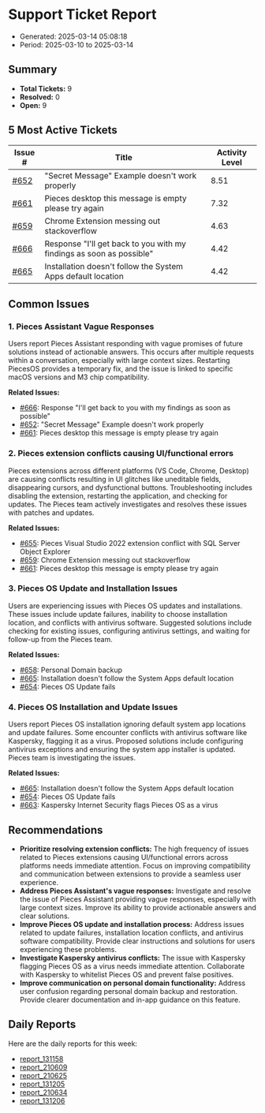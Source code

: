 # Support Ticket Report
- Generated: 2025-03-14 05:08:18
- Period: 2025-03-10 to 2025-03-14

## Summary
- **Total Tickets:** 9
- **Resolved:** 0
- **Open:** 9

## 5 Most Active Tickets
| Issue # | Title | Activity Level |
|---------|-------|----------------|
| [#652](https://github.com/pieces-app/support/issues/652) | "Secret Message" Example doesn't work properly | 8.51 |
| [#661](https://github.com/pieces-app/support/issues/661) | Pieces desktop this message is empty please try again | 7.32 |
| [#659](https://github.com/pieces-app/support/issues/659) | Chrome Extension messing out stackoverflow | 4.63 |
| [#666](https://github.com/pieces-app/support/issues/666) | Response "I'll get back to you with my findings as soon as possible" | 4.42 |
| [#665](https://github.com/pieces-app/support/issues/665) | Installation doesn't follow the System Apps default location | 4.42 |

## Common Issues
### 1. Pieces Assistant Vague Responses
Users report Pieces Assistant responding with vague promises of future solutions instead of actionable answers. This occurs after multiple requests within a conversation, especially with large context sizes. Restarting PiecesOS provides a temporary fix, and the issue is linked to specific macOS versions and M3 chip compatibility.

**Related Issues:**
- [#666](https://github.com/pieces-app/support/issues/666): Response "I'll get back to you with my findings as soon as possible"
- [#652](https://github.com/pieces-app/support/issues/652): "Secret Message" Example doesn't work properly
- [#661](https://github.com/pieces-app/support/issues/661): Pieces desktop this message is empty please try again

### 2. Pieces extension conflicts causing UI/functional errors
Pieces extensions across different platforms (VS Code, Chrome, Desktop) are causing conflicts resulting in UI glitches like uneditable fields, disappearing cursors, and dysfunctional buttons.  Troubleshooting includes disabling the extension, restarting the application, and checking for updates. The Pieces team actively investigates and resolves these issues with patches and updates.

**Related Issues:**
- [#655](https://github.com/pieces-app/support/issues/655): Pieces Visual Studio 2022 extension conflict with SQL Server Object Explorer
- [#659](https://github.com/pieces-app/support/issues/659): Chrome Extension messing out stackoverflow
- [#661](https://github.com/pieces-app/support/issues/661): Pieces desktop this message is empty please try again

### 3. Pieces OS Update and Installation Issues
Users are experiencing issues with Pieces OS updates and installations.  These issues include update failures, inability to choose installation location, and conflicts with antivirus software.  Suggested solutions include checking for existing issues, configuring antivirus settings, and waiting for follow-up from the Pieces team.

**Related Issues:**
- [#658](https://github.com/pieces-app/support/issues/658): Personal Domain backup
- [#665](https://github.com/pieces-app/support/issues/665): Installation doesn't follow the System Apps default location
- [#654](https://github.com/pieces-app/support/issues/654): Pieces OS Update fails

### 4. Pieces OS Installation and Update Issues
Users report Pieces OS installation ignoring default system app locations and update failures. Some encounter conflicts with antivirus software like Kaspersky, flagging it as a virus. Proposed solutions include configuring antivirus exceptions and ensuring the system app installer is updated. Pieces team is investigating the issues.

**Related Issues:**
- [#665](https://github.com/pieces-app/support/issues/665): Installation doesn't follow the System Apps default location
- [#654](https://github.com/pieces-app/support/issues/654): Pieces OS Update fails
- [#663](https://github.com/pieces-app/support/issues/663): Kaspersky Internet Security flags Pieces OS as a virus


## Recommendations
- **Prioritize resolving extension conflicts:** The high frequency of issues related to Pieces extensions causing UI/functional errors across platforms needs immediate attention. Focus on improving compatibility and communication between extensions to provide a seamless user experience.
- **Address Pieces Assistant's vague responses:** Investigate and resolve the issue of Pieces Assistant providing vague responses, especially with large context sizes. Improve its ability to provide actionable answers and clear solutions.
- **Improve Pieces OS update and installation process:** Address issues related to update failures, installation location conflicts, and antivirus software compatibility. Provide clear instructions and solutions for users experiencing these problems.
- **Investigate Kaspersky antivirus conflicts:**  The issue with Kaspersky flagging Pieces OS as a virus needs immediate attention. Collaborate with Kaspersky to whitelist Pieces OS and prevent false positives.
- **Improve communication on personal domain functionality:** Address user confusion regarding personal domain backup and restoration. Provide clearer documentation and in-app guidance on this feature.

## Daily Reports
Here are the daily reports for this week:

- [report_131158](daily/2025-03-11/report_131158.md)
- [report_210609](daily/2025-03-11/report_210609.md)
- [report_210625](daily/2025-03-12/report_210625.md)
- [report_131205](daily/2025-03-12/report_131205.md)
- [report_210634](daily/2025-03-13/report_210634.md)
- [report_131206](daily/2025-03-13/report_131206.md)

